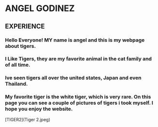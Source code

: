 # ANGEL GODINEZ

## EXPERIENCE
### Hello Everyone! MY name is angel and this is my webpage about tigers.
### I Like Tigers, they are my favorite animal in the cat family and of all time.
### Ive seen tigers all over the united states, Japan and even Thailand. 
### My favorite tiger is the white tiger, which is very rare. On this page you can see a couple of pictures of tigers i took myself. I hope you enjoy the website.

[TIGER2](Tiger 2.jpeg)


